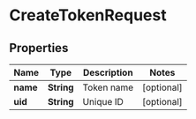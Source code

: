 

# CreateTokenRequest


## Properties

Name | Type | Description | Notes
------------ | ------------- | ------------- | -------------
**name** | **String** | Token name |  [optional]
**uid** | **String** | Unique ID |  [optional]



